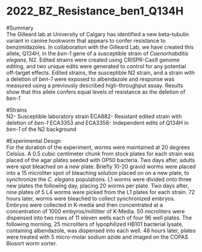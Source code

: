 2022_BZ_Resistance_ben1_Q134H
================

#Summary  
The Gilleard lab at University of Calgary has identified a new
beta-tubulin variant in canine hookworm that appears to confer resistance
to benzimidazoles. In collaboration with the Gilleard Lab, we have
created this allele, Q134H, in the *ben-1* gene of a susceptible strain
of *Caenorhabditis elegans*, N2. Edited strains were created using
CRISPR-Cas9 genome editing, and two unique edits were generated to
control for any potential off-target effects. Edited strains, the
susceptible N2 strain, and a strain with a deletion of *ben-1* were
exposed to albendazole and response was measured using a previously
described high-throughput assay. Results show that this allele confers
equal levels of resistance as the deletion of *ben-1*

#Strains  
N2- Susceptible laboratory strain
ECA882- Resistant edited strain with
deletion of *ben-1* 
ECA3353 and ECA3358- Independent edits of Q134H in
*ben-1* of the N2 background

#Experimental Design  
For the duration of the experiment, worms were maintained at 20 degrees
Celsius. A 0.5 cubic centimeter chunk from stock plates for each strain
was placed of the agar plates seeded with OP50 bacteria. Two days after,
adults were spot bleached on a new plate. Briefly 10-20 gravid worms
were placed into a 15 microliter spot of bleaching solution placed on on
a new plate, to synchronize the *C. elegans* populations. L1 worms were
divided onto three new plates the following day, placing 20 worms per
plate. Two days after, nine plates of 5 L4 worms were picked from the L1
plates for each strain. 72 hours later, worms were bleached to collect
synchronized embryos. Embryos were collected in K-media and then
concentrated at a concentration of 1000 embyros/milliliter of K-Media.
50 microliters were dispensed into two rows of 11 eleven wells each of
four 96 well plates. The following morning, 25 microliters of
lypophilized HB101 bacterial lysate, containing albendazole, was
dispensed into each well. 48 hours later, plates were treated with 5
micro-molar sodium azide and imaged on the COPAS Biosort worm sorter.
